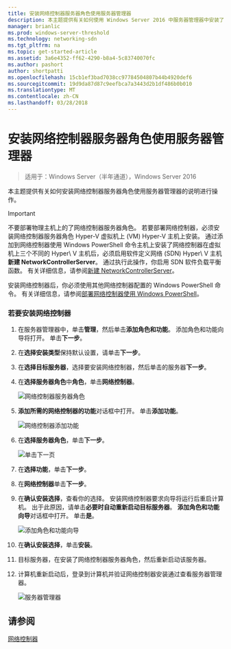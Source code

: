 ```yaml
---
title: 安装网络控制器服务器角色使用服务器管理器
description: 本主题提供有关如何使用 Windows Server 2016 中服务器管理器中安装了网络控制器服务器角色说明进行操作。
manager: brianlic
ms.prod: windows-server-threshold
ms.technology: networking-sdn
ms.tgt_pltfrm: na
ms.topic: get-started-article
ms.assetid: 3a6e4352-ff62-4290-b8a4-5c83740070fc
ms.author: pashort
author: shortpatti
ms.openlocfilehash: 15cb1ef3bad7038cc97784504807b44b4920def6
ms.sourcegitcommit: 19d9da87d87c9eefbca7a3443d2b1df486b0b010
ms.translationtype: MT
ms.contentlocale: zh-CN
ms.lasthandoff: 03/28/2018
---
```

# <a name="install-the-network-controller-server-role-using-server-manager"></a>安装网络控制器服务器角色使用服务器管理器

>适用于：Windows Server（半年通道），Windows Server 2016

本主题提供有关如何安装网络控制器服务器角色使用服务器管理器的说明进行操作。

>[!IMPORTANT]
>不要部署物理主机上的了网络控制器服务器角色。 若要部署网络控制器，必须安装网络控制器服务器角色 Hyper-V 虚拟机上 \(VM\) Hyper-V 主机上安装。 通过添加到网络控制器使用 Windows PowerShell 命令主机上安装了网络控制器在虚拟机上三个不同的 Hyper\ V 主机后，必须启用软件定义网络 \(SDN\) Hyper\ V 主机**新建 NetworkControllerServer**。 通过执行此操作，你启用 SDN 软件负载平衡函数。 有关详细信息，请参阅[新建 NetworkControllerServer](https://technet.microsoft.com/itpro/powershell/windows/network-controller/new-networkcontrollerserver)。
  
安装网络控制器后，你必须使用其他网络控制器配置的 Windows PowerShell 命令。 有关详细信息，请参阅[部署网络控制器使用 Windows PowerShell](../../deploy/Deploy-Network-Controller-using-Windows-PowerShell.md)。  
  
### <a name="to-install-network-controller"></a>若要安装网络控制器  
  
1.  在服务器管理器中，单击**管理**，然后单击**添加角色和功能**。 添加角色和功能向导将打开。 单击**下一步**。  
  
2.  在**选择安装类型**保持默认设置，请单击**下一步**。  
  
3.  在**选择目标服务器**，选择要安装网络控制器，然后单击的服务器**下一步**。  
  
4.  在**选择服务器角色**中**角色**，单击**网络控制器**。  
  
    ![网络控制器服务器角色](../../../media/Install-the-Network-Controller-server-role-using-Server-Manager/netc_install_07.jpg)  
  
5.  **添加所需的网络控制器的功能**对话框中打开。 单击**添加功能**。  
  
    ![网络控制器添加功能](../../../media/Install-the-Network-Controller-server-role-using-Server-Manager/netc_install_06.jpg)  
  
6.  在**选择服务器角色**，单击**下一步**。  
  
    ![单击下一页](../../../media/Install-the-Network-Controller-server-role-using-Server-Manager/netc_install_07.jpg)  
  
7.  在**选择功能**，单击**下一步**。  
  
8.  在**网络控制器**单击**下一步**。  
  
9. 在**确认安装选择**，查看你的选择。 安装网络控制器要求向导将运行后重启计算机。 出于此原因，请单击**必要时自动重新启动目标服务器**。 **添加角色和功能向导**对话框中打开。 单击**是**。  
  
    ![添加角色和功能向导](../../../media/Install-the-Network-Controller-server-role-using-Server-Manager/netc_install_11.jpg)  
  
10. 在**确认安装选择**，单击**安装**。  
  
11. 目标服务器，在安装了网络控制器服务器角色，然后重新启动该服务器。  
  
12. 计算机重新启动后，登录到计算机并验证网络控制器安装通过查看服务器管理器。  
  
    ![服务器管理器](../../../media/Install-the-Network-Controller-server-role-using-Server-Manager/nc_013.jpg)  
  
## <a name="see-also"></a>请参阅  
[网络控制器](Network-Controller.md)  
  


